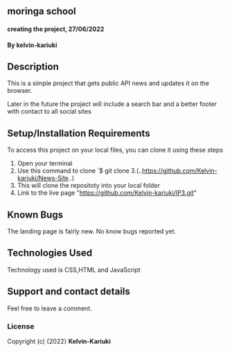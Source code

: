 ## moringa school
#### creating the project, 27/06/2022
#### By **kelvin-kariuki**
## Description
This is a simple project that gets public API news and updates it on the browser.

Later in the future the project will include a search bar  and a better footer with contact to all social sites

## Setup/Installation Requirements
To access this project on your local files, you can clone it using these steps
1. Open your terminal
2. Use this command to clone `$ git clone
3.(..https://github.com/Kelvin-kariuki/News-Site..)
4. This will clone the repositoty into your local folder
5. Link to the live page "https://github.com/Kelvin-kariuki/IP3.git"
## Known Bugs
The landing page is fairly new. No know bugs reported yet.
## Technologies Used
Technology used is CSS,HTML and JavaScript
## Support and contact details
Feel free to leave a comment.
### License

Copyright (c) {2022} **Kelvin-Kariuki**
  
